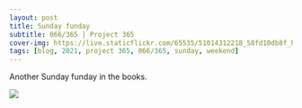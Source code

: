 ```yaml
---
layout: post
title: Sunday funday
subtitle: 066/365 | Project 365
cover-img: https://live.staticflickr.com/65535/51014312218_58fd10db8f_h.jpg
tags: [blog, 2021, project 365, 066/365, sunday, weekend]
---
```

<style>
  .intro-header.big-img {
    background-position:top }
</style>
Another Sunday funday in the books.
<p class="post-img-wrap">
  <img src="https://live.staticflickr.com/65535/51015196181_6b843ad454_h.jpg">
</p>

